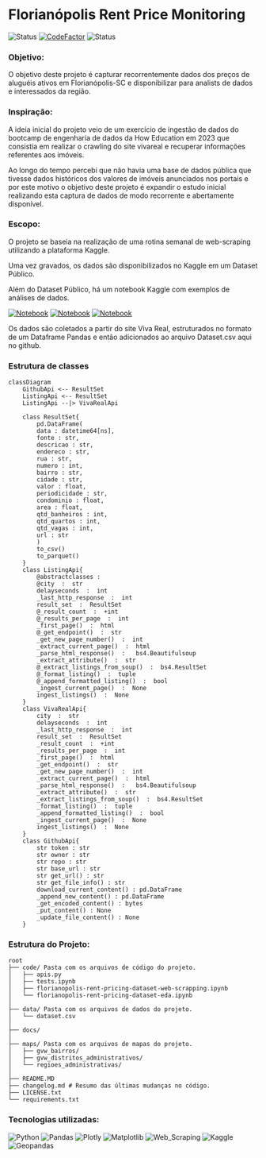 # Florianópolis Rent Price Monitoring
![Status](https://img.shields.io/badge/Status-em_desenvolvimento-0090ff?style=for-the-badge&logoColor=white)
[![CodeFactor](https://www.codefactor.io/repository/github/strangercacaus/florianopolis_rent_pricing_monitoring/badge/main?style=for-the-badge)](https://www.codefactor.io/repository/github/strangercacaus/florianopolis_rent_pricing_monitoring/overview/main)
![Status](https://img.shields.io/badge/colaboração-livre-purple?style=for-the-badge&logoColor=white)

### Objetivo:

O objetivo deste projeto é capturar recorrentemente dados dos preços de aluguéis ativos em Florianópolis-SC e disponibilizar para analists de dados e interessados da região.

### Inspiração:

A ideia inicial do projeto veio de um exercício de ingestão de dados do bootcamp de engenharia de dados da How Education em 2023 que consistia em realizar o crawling do site vivareal e recuperar informações referentes aos imóveis.

Ao longo do tempo percebi que não havia uma base de dados pública que tivesse dados históricos dos valores de imóveis anunciados nos portais e por este motivo o objetivo deste projeto é expandir o estudo inicial realizando esta captura de dados de modo recorrente e abertamente disponível.

### Escopo:

O projeto se baseia na realização de uma rotina semanal de web-scraping utilizando a plataforma Kaggle.

Uma vez gravados, os dados são disponibilizados no Kaggle em um Dataset Público.

Além do Dataset Público, há um notebook Kaggle com exemplos de análises de dados.

[![Notebook](https://img.shields.io/badge/SCRIPT_WEB_SCRAPING-035a7d?style=for-the-badge&logo=kaggle&logoColor=white)](https://www.kaggle.com/code/caueausec/florian-polis-rent-pricing-dataset-web-scraping)
[![Notebook](https://img.shields.io/badge/dataset-035a7d?style=for-the-badge&logo=kaggle&logoColor=white)](https://www.kaggle.com/datasets/caueausec/florianpolis-rent-pricing-dataset)
[![Notebook](https://img.shields.io/badge/ANÁLISE_EXPLORATÓRIA-035a7d?style=for-the-badge&logo=kaggle&logoColor=white)](https://www.kaggle.com/code/caueausec/florianopolis-rent-pricing-dataset-eda)

Os dados são coletados a partir do site Viva Real, estruturados no formato de um Dataframe Pandas e então
adicionados ao arquivo Dataset.csv aqui no github.

### Estrutura de classes

``` mermaid
classDiagram
    GithubApi <-- ResultSet 
    ListingApi <-- ResultSet 
    ListingApi --|> VivaRealApi 

    class ResultSet{
        pd.DataFrame(
        data : datetime64[ns],
        fonte : str,
        descricao : str,
        endereco : str,
        rua : str,
        numero : int,
        bairro : str,
        cidade : str,
        valor : float,
        periodicidade : str,
        condominio : float,
        area : float,
        qtd_banheiros : int,
        qtd_quartos : int,
        qtd_vagas : int,
        url : str
        )
        to_csv()
        to_parquet()
    }
    class ListingApi{
        @abstractclasses : 
        @city  :  str
        delayseconds  :  int
        _last_http_response  :  int
        result_set  :  ResultSet
        @_result_count  :  +int
        @_results_per_page  :  int
        _first_page()  :  html
        @_get_endpoint()  :  str
        _get_new_page_number()  :  int
        _extract_current_page()  :  html
        _parse_html_response()  :   bs4.Beautifulsoup
        _extract_attribute()  :  str
        @_extract_listings_from_soup()  :  bs4.ResultSet
        @_format_listing()  :  tuple
        @_append_formatted_listing()  :  bool
        _ingest_current_page()  :  None
        ingest_listings()  :  None
    }
    class VivaRealApi{
        city  :  str
        delayseconds  :  int
        _last_http_response  :  int
        result_set  :  ResultSet
        _result_count  :  +int
        _results_per_page  :  int
        _first_page()  :  html
        _get_endpoint()  :  str
        _get_new_page_number()  :  int
        _extract_current_page()  :  html
        _parse_html_response()  :   bs4.Beautifulsoup
        _extract_attribute()  :  str
        _extract_listings_from_soup()  :  bs4.ResultSet
        _format_listing()  :  tuple
        _append_formatted_listing()  :  bool
        _ingest_current_page()  :  None
        ingest_listings()  :  None
    }
    class GithubApi{
        str token : str
        str owner : str
        str repo : str
        str base_url : str
        str get_url() : str
        str get_file_info() : str
        download_current_content() : pd.DataFrame
        _append_new_content() : pd.DataFrame
        _get_encoded_content() : bytes
        _put_content() : None
        _update_file_content() : None
    }

```
### Estrutura do Projeto:
```
root
├── code/ Pasta com os arquivos de código do projeto.
│   ├── apis.py
│   ├── tests.ipynb
│   ├── florianopolis-rent-pricing-dataset-web-scrapping.ipynb
│   └── florianopolis-rent-pricing-dataset-eda.ipynb
│
├── data/ Pasta com os arquivos de dados do projeto.
│   └── dataset.csv
│
├── docs/
│
├── maps/ Pasta com os arquivos de mapas do projeto.
│   ├── gvw_bairros/
│   ├── gvw_distritos_administrativos/
│   └── regioes_administrativas/
│   
├── README.MD
├── changelog.md # Resumo das últimas mudanças no código.
├── LICENSE.txt
└── requirements.txt
``````
### Tecnologias utilizadas:

![Python](https://img.shields.io/badge/python-%237856FF?style=for-the-badge&logo=python&logoColor=white)
![Pandas](https://img.shields.io/badge/pandas-%237856FF.svg?style=for-the-badge&logo=pandas&logoColor=white)
![Plotly](https://img.shields.io/badge/Plotly-%237856FF.svg?style=for-the-badge&logo=plotly&logoColor=white)
![Matplotlib](https://img.shields.io/badge/Matplotlib-%237856FF.svg?style=for-the-badge&logo=Matplotlib&logoColor=white)
![Web_Scraping](https://img.shields.io/badge/Web_Scraping-%237856FF.svg?style=for-the-badge&logo=Matplotlib&logoColor=white)
![Kaggle](https://img.shields.io/badge/Kaggle-7856FF?style=for-the-badge&logo=kaggle&logoColor=white)
![Geopandas](https://img.shields.io/badge/beautifulsoup-7856FF?style=for-the-badge&logoColor=white)